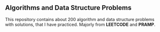 ## Algorithms and Data Structure Problems

This repository contains about 200 algorithm and data structure problems with solutions, that I have practiced.
Majorly from **LEETCODE** and **PRAMP**.  

